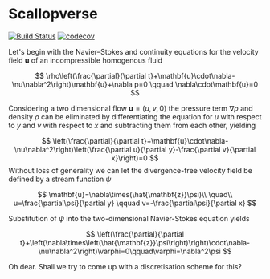 # Scallopverse

[![Build Status](https://github.com/gszep/Scallopverse.jl/actions/workflows/CI.yml/badge.svg?branch=main)](https://github.com/gszep/Scallopverse.jl/actions/workflows/CI.yml?query=branch%3Amain)
[![codecov](https://codecov.io/gh/gszep/Scallopverse.jl/graph/badge.svg?token=WcZxKKZZcO)](https://codecov.io/gh/gszep/Scallopverse.jl)

Let's begin with the Navier–Stokes and continuity equations for the velocity field $\mathbf{u}$ of an incompressible homogenous fluid

$$
\rho\left(\frac{\partial}{\partial t}+\mathbf{u}\cdot\nabla-\nu\nabla^2\right)\mathbf{u}+\nabla p=0
\qquad \nabla\cdot\mathbf{u}=0
$$

Considering a two dimensional flow $\mathbf{u}=(u,v,0)$ the pressure term $\nabla p$ and density $\rho$ can be eliminated by differentiating the equation for $u$ with respect to $y$ and $v$ with respect to $x$ and subtracting them from each other, yielding

$$
\left(\frac{\partial}{\partial t}+\mathbf{u}\cdot\nabla-\nu\nabla^2\right)\left(\frac{\partial u}{\partial y}-\frac{\partial v}{\partial x}\right)=0
$$
Without loss of generality we can let the divergence-free velocity field be defined by a stream function $\psi$

$$
\mathbf{u}=\nabla\times(\hat{\mathbf{z}}\psi)\\
\quad\\
u=\frac{\partial\psi}{\partial y}
\qquad
v=-\frac{\partial\psi}{\partial x}
$$

Substitution of $\psi$ into the two-dimensional Navier-Stokes equation yields

$$
\left(\frac{\partial}{\partial t}+\left(\nabla\times\left(\hat{\mathbf{z}}\psi\right)\right)\cdot\nabla-\nu\nabla^2\right)\varphi=0\qquad\varphi=\nabla^2\psi
$$

Oh dear. Shall we try to come up with a discretisation scheme for this?